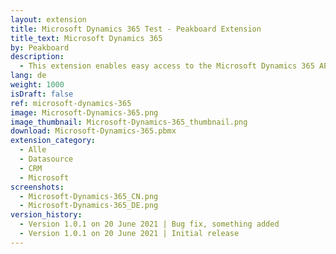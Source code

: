 ```yaml
---
layout: extension
title: Microsoft Dynamics 365 Test - Peakboard Extension
title_text: Microsoft Dynamics 365
by: Peakboard
description:
  - This extension enables easy access to the Microsoft Dynamics 365 API for the Peakboard Designer. This means you can access all data from your Microsoft Dynamics 365 system and integrate it into your dashboard. Just some more dummy text to fill the space.
lang: de 
weight: 1000
isDraft: false
ref: microsoft-dynamics-365
image: Microsoft-Dynamics-365.png
image_thumbnail: Microsoft-Dynamics-365_thumbnail.png
download: Microsoft-Dynamics-365.pbmx
extension_category:
  - Alle
  - Datasource
  - CRM
  - Microsoft
screenshots:
  - Microsoft-Dynamics-365_CN.png
  - Microsoft-Dynamics-365_DE.png
version_history:
  - Version 1.0.1 on 20 June 2021 | Bug fix, something added
  - Version 1.0.1 on 20 June 2021 | Initial release
---
```

